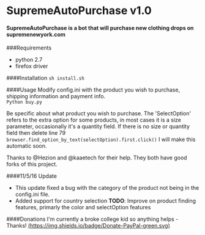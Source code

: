 # SupremeAutoPurchase v1.0
#### SupremeAutoPurchase is a bot that will purchase new clothing drops on supremenewyork.com

###Requirements
- python 2.7
- firefox driver

####Installation
```sh install.sh```

####Usage
Modify config.ini with the product you wish to purchase, shipping information and payment info.
<br>
```Python buy.py```

Be specific about what product you wish to purchase.
The 'SelectOption' refers to the extra option for some products, in most cases it is a size parameter, occasionally it's a quantity field. If there is no size or quantity field then delete line 79 ``` browser.find_option_by_text(selectOption).first.click()```
I will make this automatic soon.


Thanks to @Hezion and @kaaetech for their help. They both have good forks of this project.


####11/5/16 Update
- This update fixed a bug with the category of the product not being in the config.ini file.
- Added support for country selection
<b>TODO</b>: Improve on product finding features, primarly the color and selectOption features

####Donations
I'm currently a broke college kid so anything helps - Thanks!
[(https://img.shields.io/badge/Donate-PayPal-green.svg)](https://www.paypal.me/ColinCowie)
